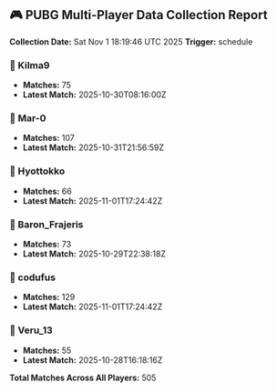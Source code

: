 ## 🎮 PUBG Multi-Player Data Collection Report
**Collection Date:** Sat Nov  1 18:19:46 UTC 2025
**Trigger:** schedule

### 👤 Kilma9
- **Matches:** 75
- **Latest Match:** 2025-10-30T08:16:00Z

### 👤 Mar-0
- **Matches:** 107
- **Latest Match:** 2025-10-31T21:56:59Z

### 👤 Hyottokko
- **Matches:** 66
- **Latest Match:** 2025-11-01T17:24:42Z

### 👤 Baron_Frajeris
- **Matches:** 73
- **Latest Match:** 2025-10-29T22:38:18Z

### 👤 codufus
- **Matches:** 129
- **Latest Match:** 2025-11-01T17:24:42Z

### 👤 Veru_13
- **Matches:** 55
- **Latest Match:** 2025-10-28T16:18:16Z

**Total Matches Across All Players:** 505
